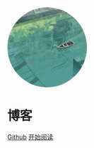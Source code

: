 <img width="180px" style="border-radius: 50%" bor src="https://raw.githubusercontent.com/yzl-eng/yzl-eng.github.io/main/docs/img/Avatar.jpg">

# 博客

[Github](https://github.com/yzl-eng)
[开始阅读](README.md)
